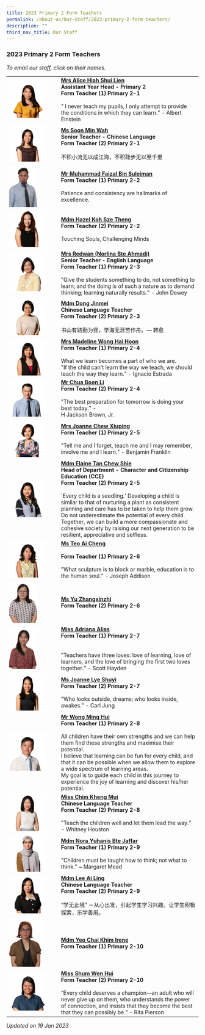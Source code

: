 ```yaml
---
title: 2023 Primary 2 Form Teachers
permalink: /about-us/Our-Staff/2023-primary-2-form-teachers/
description: ""
third_nav_title: Our Staff
---
```

### 2023 Primary 2 Form Teachers

*To email our staff, click on their names.*

|  |  |
|---|---|
| <img src="/images/ft56.png" style="width:80%"> | [**Mrs Alice Hiah Shui Lien**](mailto:alice_ooi_shui_lien@moe.edu.sg)<br>**Assistant Year Head  - Primary 2<br>Form Teacher (1) Primary 2-1**<br><br>" I never teach my pupils, I only attempt to provide the conditions in which they can learn." - Albert Einstein |
| <img src="/images/ft57.png" style="width:80%"> | [**Ms Soon Min Wah**](mailto:soon_min_wah@moe.edu.sg)<br>**Senior Teacher - Chinese Language<br>Form Teacher (2) Primary 2-1**<br><br>不积小流无以成江海，不积跬步无以至千里 |
| <img src="/images/ft58.png" style="width:60%"> | [**Mr Muhammad Faizal Bin Suleiman**](mailto:muhammad_faizal_suleiman@moe.edu.sg)<br>**Form Teacher (1) Primary 2-2**<br><br>Patience and consistency are hallmarks of excellence. |
| <img src="/images/ft59.png" style="width:80%"> | [**Mdm Hazel Koh Sze Theng**](mailto:koh_sze_theng_hazel@moe.edu.sg)<br>**Form Teacher (2) Primary 2-2**<br><br>Touching Souls, Challenging Minds |
| <img src="/images/ft60.png" style="width:80%"> | [**Mrs Redwan (Norlina Bte Ahmadi)**](mailto:norlina_ahmadi@moe.edu.sg)<br>**Senior Teacher - English Language<br>Form Teacher (1) Primary 2-3**<br><br>"Give the students something to do, not something to learn; and the doing is of such a nature as to demand thinking; learning naturally results." - John Dewey |
| <img src="/images/ft61.png" style="width:80%"> | [**Mdm Dong Jinmei**](mailto:dong_jinmei@moe.edu.sg)<br>**Chinese Language Teacher<br>Form Teacher (2) Primary 2-3**<br><br>书山有路勤为径，学海无涯苦作舟。— 韩愈 |
| <img src="/images/ft62.png" style="width:80%"> | [**Mrs Madeline Wong Hai Hoon**](mailto:lim_hai_hoon_madeline@moe.edu.sg)<br>**Form Teacher (1) Primary 2-4**<br><br>What we learn becomes a part of who we are.<br>"If the child can't learn the way we teach, we should teach the way they learn." - Ignacio Estrada |
| <img src="/images/ft63.png" style="width:80%"> | [**Mr Chua Boon Li**](mailto:chua_boon_li@moe.edu.sg)<br>**Form Teacher (2) Primary 2-4**<br><br>"The best preparation for tomorrow is doing your best today." -<br>H Jackson Brown, Jr. |
| <img src="/images/ft64.png" style="width:80%"> | [**Mrs Joanne Chew Xiuping**](mailto:lim_xiuping_joanne@moe.edu.sg)<br>**Form Teacher (1) Primary 2-5**<br><br>"Tell me and I forget, teach me and I may remember, involve me and I learn." - Benjamin Franklin   |
| <img src="/images/ft65.png" style="width:80%"> | [**Mdm Elaine Tan Chew Shie**](mailto:tan_chew_shie@moe.edu.sg)<br>**Head of Department - Character and Citizenship Education (CCE)<br>Form Teacher (2) Primary 2-5**<br><br>'Every child is a seedling.' Developing a child is similar to that of nurturing a plant as consistent planning and care has to be taken to help them grow. Do not underestimate the potential of every child. Together, we can build a more compassionate and cohesive society by raising our next generation to be resilient, appreciative and selfless.  |
| <img src="/images/ft66.png" style="width:80%"> | [**Ms Teo Ai Cheng**](mailto:teo_ai_cheng@moe.edu.sg)<br><br>**Form Teacher (1) Primary 2-6**<br><br>"What sculpture is to block or marble, education is to the human soul." - Joseph Addison  |
| <img src="/images/ft67.png" style="width:60%"> | [**Ms Yu Zhangxinzhi**](mailto:yu_zhangxinzhi@moe.edu.sg)<br>**Form Teacher (2) Primary 2-6** |
| <img src="/images/ft68.png" style="width:60%"> |[**Miss Adriana Alias**](mailto:adriana_alias@moe.edu.sg)<br>**Form Teacher (1) Primary 2-7**<br><br><br>"Teachers have three loves: love of learning, love of learners, and the love of bringing the first two loves together." - Scott Hayden |
| <img src="/images/ft69.png" style="width:80%"> | [**Ms Joanne Lye Shuyi**](mailto:joanne_lye_shuyi@moe.edu.sg)<br>**Form Teacher (2) Primary 2-7**<br><br>"Who looks outside, dreams; who looks inside, awakes." - Carl Jung  <br> |
| <img src="/images/ft70.png" style="width:80%"> |[**Mr Wong Ming Hui**](mailto:wong_ming_hui@moe.edu.sg)<br>**Form Teacher (1) Primary 2-8**<br><br>All children have their own strengths and we can help them find these strengths and maximise their potential.<br>I believe that learning can be fun for every child, and that it can be possible when we allow them to explore a wide spectrum of learning areas.<br>My goal is to guide each child in this journey to experience the joy of learning and discover his/her potential. |
| <img src="/images/ft71.png" style="width:80%"> | [**Miss Chim Kheng Mui**](mailto:chim_kheng_mui@moe.edu.sg)<br>**Chinese Language Teacher**<br>**Form Teacher (2) Primary 2-8**<br><br>"Teach the children well and let them lead the way." - Whitney Houston |
| <img src="/images/ft72.png" style="width:80%"> | [**Mdm Nora Yuhanis Bte Jaffar**](mailto:nora_yuhanis_jaffar@moe.edu.sg) <br>**Form Teacher (1) Primary 2-9**<br><br>"Children must be taught how to think; not what to think." ~ Margaret Mead <br> |
| <img src="/images/ft73.png" style="width:80%"> | [**Mdm Lee Ai Ling**](mailto:lee_ai_ling_evelyn@moe.edu.sg)<br>**Chinese Language Teacher<br>Form Teacher (2) Primary 2-9**<br><br>“学无止境” －从心出发，引起学生学习兴趣。让学生积极探索，乐学善用。 |
| <img src="/images/ft74.png" style="width:70%"> | [**Mdm Yeo Chai Khim Irene**](mailto:yeo_chai_kim_irene@moe.edu.sg) <br>**Form Teacher (1) Primary 2-10** |
| <img src="/images/ft75.png" style="width:80%"> |[**Miss Shum Wen Hui**](mailto:shum_wen_hui@moe.edu.sg)<br>**Form Teacher (2) Primary 2-10**<br><br>“Every child deserves a champion—an adult who will never give up on them, who understands the power of connection, and insists that they become the best that they can possibly be.” - Rita Pierson |

*Updated on 19 Jan 2023*